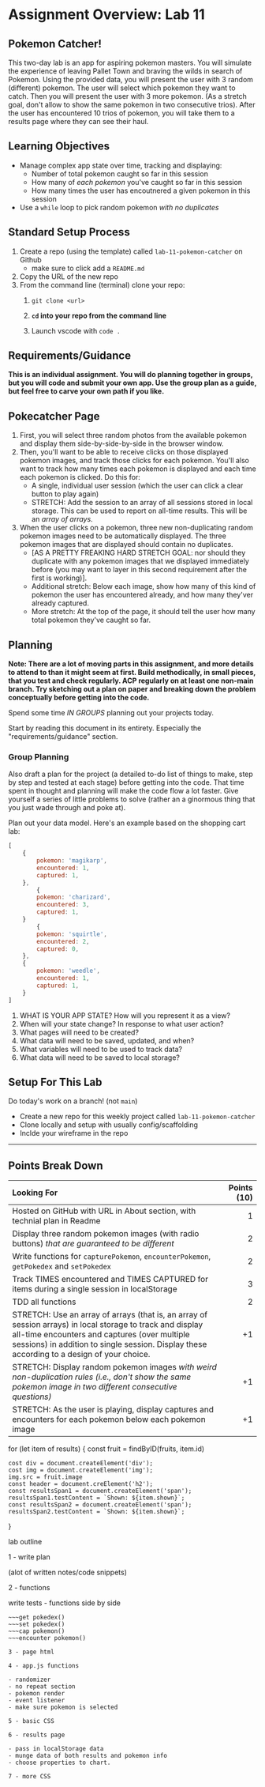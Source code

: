 # Assignment Overview: Lab 11

## Pokemon Catcher!

This two-day lab is an app for aspiring pokemon masters. You will simulate the experience of leaving Pallet Town and braving the wilds in search of Pokemon. Using the provided data, you will present the user with 3 random (different) pokemon. The user will select which pokemon they want to catch. Then you will present the user with 3 more pokemon. (As a stretch goal, don't allow to show the same pokemon in two consecutive trios). After the user has encountered 10 trios of pokemon, you will take them to a results page where they can see their haul.

## Learning Objectives
- Manage complex app state over time, tracking and displaying:
    - Number of total pokemon caught so far in this session
    - How many of _each pokemon_ you've caught so far in this session
    - How many times the user has encoutnered a given pokemon in this session
- Use a `while` loop to pick random pokemon _with no duplicates_

## Standard Setup Process

1. Create a repo (using the template) called `lab-11-pokemon-catcher` on Github
    - make sure to click add a `README.md`
1. Copy the URL of the new repo
1. From the command line (terminal) clone your repo:
    1. `git clone <url>`
    1. **`cd` into your repo from the command line**

    1. Launch vscode with `code .`

## Requirements/Guidance

**This is an individual assignment. You will do planning together in groups, but you will code and submit your own app. Use the group plan as a guide, but feel free to carve your own path if you like.**

## Pokecatcher Page
1) First, you will select three random photos from the available pokemon and display them side-by-side-by-side in the browser window.
1) Then, you'll want to be able to receive clicks on those displayed pokemon images, and track those clicks for each pokemon. You'll also want to track how many times each pokemon is displayed and each time each pokemon is clicked. Do this for:
    * A single, individual user session (which the user can click a clear button to play again)
    * STRETCH: Add the session to an array of all sessions stored in local storage. This can be used to report on all-time results. This will be an _array of arrays_.
1) When the user clicks on a pokemon, three new non-duplicating random pokemon images need to be automatically displayed. The three pokemon images that are displayed should contain no duplicates.
    - [AS A PRETTY FREAKING HARD STRETCH GOAL: nor should they duplicate with any pokemon images that we displayed immediately before (you may want to layer in this second requirement after the first is working)].
    - Additional stretch: Below each image, show how many of this kind of pokemon the user has encountered already, and how many they'ver already captured.
    - More stretch: At the top of the page, it should tell the user how many total pokemon they've caught so far.

## Planning

**Note: There are a lot of moving parts in this assignment, and more details to attend to than it might seem at first. Build methodically, in small pieces, that you test and check regularly. ACP regularly on at least one non-main branch. Try sketching out a plan on paper and breaking down the problem conceptually before getting into the code.**

Spend some time _IN GROUPS_ planning out your projects today.

Start by reading this document in its entirety. Especially the "requirements/guidance" section.

### Group Planning

Also draft a plan for the project (a detailed to-do list of things to make, step by step and tested at each stage) before getting into the code. That time spent in thought and planning will make the code flow a lot faster. Give yourself a series of little problems to solve (rather an a ginormous thing that you just wade through and poke at).

Plan out your data model. Here's an example based on the shopping cart lab:
```js
[
    {
        pokemon: 'magikarp',
        encountered: 1,
        captured: 1,
    },
        {
        pokemon: 'charizard',
        encountered: 3,
        captured: 1,
    }
        {
        pokemon: 'squirtle',
        encountered: 2,
        captured: 0,
    },
    {
        pokemon: 'weedle',
        encountered: 1,
        captured: 1,
    }
]
```

1. WHAT IS YOUR APP STATE? How will you represent it as a view?
1. When will your state change? In response to what user action?
1. What pages will need to be created?
1. What data will need to be saved, updated, and when?
1. What variables will need to be used to track data?
1. What data will need to be saved to local storage?

## Setup For This Lab

Do today's work on a branch! (not `main`)

* Create a new repo for this weekly project called `lab-11-pokemon-catcher`
* Clone locally and setup with usually config/scaffolding
* Inclde your wireframe in the repo

---

## Points Break Down

Looking For | Points (10)
:--|--:
Hosted on GitHub with URL in About section, with technial plan in Readme | 1
Display three random pokemon images (with radio buttons) _that are guaranteed to be different_ | 2
Write functions for `capturePokemon`, `encounterPokemon`, `getPokedex` and `setPokedex` | 2
Track TIMES encountered and TIMES CAPTURED for items during a single session in localStorage | 3
TDD all functions | 2
STRETCH: Use an array of arrays (that is, an array of session arrays) in local storage to track and display all-time encounters and captures (over multiple sessions) in addition to single session. Display these according to a design of your choice. | +1
STRETCH: Display random pokemon images _with weird non-duplication rules (i.e., don't show the same pokemon image in two different consecutive questions)_ | +1
STRETCH: As the user is playing, display captures and encounters for each pokemon below each pokemon image | +1



for (let item of results) {
    const fruit = findByID(fruits, item.id)

    cost div = document.createElement('div');
    cost img = document.createElement('img');
    img.src = fruit.image
    const header = document.creElement('h2');
    const resultsSpan1 = document.createElement('span');
    resultsSpan1.testContent = `Shown: ${item.shown}`;
    const resultsSpan2 = document.createElement('span');
    resultsSpan2.testContent = `Shown: ${item.shown}`;
}

lab outline

1 - write plan

(alot of written notes/code snippets)

2 - functions

write tests - functions side by side

~~~findByID(id, item);
~~~get pokedex()
~~~set pokedex()
~~~cap pokemon()
~~~encounter pokemon()

3 - page html

4 - app.js functions

- randomizer
- no repeat section
- pokemon render
- event listener
- make sure pokemon is selected

5 - basic CSS 

6 - results page

- pass in localStorage data
- munge data of both results and pokemon info
- choose properties to chart.

7 - more CSS